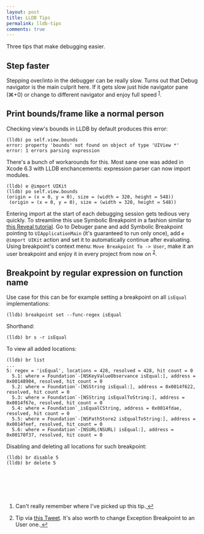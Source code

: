 ```yaml
---
layout: post
title: LLDB Tips
permalink: lldb-tips
comments: true
---
```


Three tips that make debugging easier.

## Step faster
Stepping over/into in the debugger can be really slow. Turns out that Debug navigator is the main culprit here. If it gets slow just hide navigator pane (⌘+0) or change to different navigator and enjoy full speed <sup id="fnref:1"><a href="#fn:1" rel="footnote">1</a></sup>.

<!--more-->

## Print bounds/frame like a normal person
Checking view's bounds in LLDB by default produces this error:

```
(lldb) po self.view.bounds
error: property 'bounds' not found on object of type 'UIView *'
error: 1 errors parsing expression
```

There's a bunch of workarounds for this. Most sane one was added in Xcode 6.3 with LLDB enchancements: expression parser can now import modules.

```
(lldb) e @import UIKit
(lldb) po self.view.bounds
(origin = (x = 0, y = 0), size = (width = 320, height = 548))
 (origin = (x = 0, y = 0), size = (width = 320, height = 548))
 ```

Entering import at the start of each debugging session gets tedious very quickly. To streamline this use Symbolic Breakpoint in a fashion similar to [this Reveal tutorial](http://support.revealapp.com/kb/getting-started/integrating-reveal-load-reveal-without-changing-your-xcode-project). Go to Debuger pane and add Symbolic Breakpoint pointing to `UIApplicationMain` (it's guaranteed to run only once), add `e @import UIKit` action and set it to automatically continue after evaluating. Using breakpoint's context menu: `Move Breakpoint To -> User`, make it an user breakpoint and enjoy it in every project from now on <sup id="fnref:1"><a href="#fn:2" rel="footnote">2</a></sup>. 

## Breakpoint by regular expression on function name
Use case for this can be for example setting a breakpoint on all `isEqual` implementations:

```
(lldb) breakpoint set --func-regex isEqual
```

Shorthand:

```
(lldb) br s -r isEqual
```

To view all added locations:

```
(lldb) br list
...
5: regex = 'isEqual', locations = 428, resolved = 428, hit count = 0
  5.1: where = Foundation`-[NSKeyValueObservance isEqual:], address = 0x00148904, resolved, hit count = 0
  5.2: where = Foundation`-[NSString isEqual:], address = 0x0014f622, resolved, hit count = 0
  5.3: where = Foundation`-[NSString isEqualToString:], address = 0x0014f67e, resolved, hit count = 0
  5.4: where = Foundation`_isEqualCString, address = 0x0014fdae, resolved, hit count = 0
  5.5: where = Foundation`-[NSPathStore2 isEqualToString:], address = 0x0014feef, resolved, hit count = 0
  5.6: where = Foundation`-[NSURL(NSURL) isEqual:], address = 0x00170f37, resolved, hit count = 0
```

Disabling and deleting all locations for such breakpoint:

```
(lldb) br disable 5
(lldb) br delete 5
```

<br /><br />
---

<div class="footnotes"><ol>
    <li class="footnote" id="fn:1">
        <p>Can't really remember where I've picked up this tip.<a href="#fnref:1" title="return to article"> ↩</a><p>
    </li>
    <li class="footnote" id="fn:2">
        <p>Tip via <a href="https://twitter.com/oletterer/status/597705443910246400/">this Tweet</a>. It's also worth to change Exception Breakpoint to an User one.<a href="#fnref:2" title="return to article"> ↩</a><p>
    </li>    
</ol></div>
